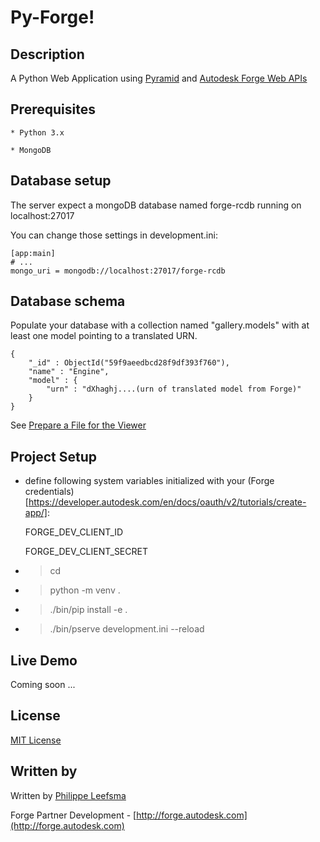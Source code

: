 
# Py-Forge!

## Description

A Python Web Application using [Pyramid](https://trypyramid.com) and [Autodesk Forge Web APIs](https://developer.autodesk.com)

## Prerequisites

    * Python 3.x

    * MongoDB

## Database setup

The server expect a mongoDB database named forge-rcdb running on localhost:27017

You can change those settings in development.ini:

    [app:main]
    # ...
    mongo_uri = mongodb://localhost:27017/forge-rcdb

## Database schema

Populate your database with a collection named "gallery.models" with at least one model pointing to a translated URN.

    {
        "_id" : ObjectId("59f9aeedbcd28f9df393f760"),
        "name" : "Engine",
        "model" : {
            "urn" : "dXhaghj....(urn of translated model from Forge)"
        }
    }

See [Prepare a File for the Viewer](https://developer.autodesk.com/en/docs/model-derivative/v2/tutorials/prepare-file-for-viewer)

## Project Setup

* define following system variables initialized with your (Forge credentials)[https://developer.autodesk.com/en/docs/oauth/v2/tutorials/create-app/]:

    FORGE_DEV_CLIENT_ID

    FORGE_DEV_CLIENT_SECRET

* > cd <directory containing this project>

* > python -m venv .

* > ./bin/pip install -e .

* > ./bin/pserve development.ini --reload

## Live Demo

Coming soon ...

## License

[MIT License](http://opensource.org/licenses/MIT)

## Written by

Written by [Philippe Leefsma](http://twitter.com/F3lipek)

Forge Partner Development - [http://forge.autodesk.com](http://forge.autodesk.com)
